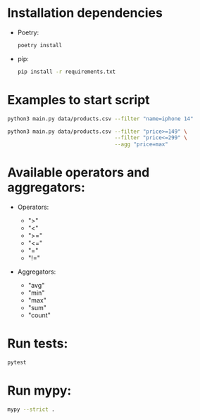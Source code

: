 # Installation dependencies
- Poetry:
    ```bash
    poetry install
    ```
- pip:
    ```bash
    pip install -r requirements.txt
    ```
  
# Examples to start script
```bash
python3 main.py data/products.csv --filter "name=iphone 14"
```
```bash
python3 main.py data/products.csv --filter "price>=149" \
                                  --filter "price<=299" \
                                  --agg "price=max" 
```

# Available operators and aggregators:
- Operators:
  - ">"
  - "<"
  - ">="
  - "<="
  - "="
  - "!="

- Aggregators:
  - "avg"
  - "min"
  - "max"
  - "sum"
  - "count"

# Run tests:
```bash
pytest
```

# Run mypy:
```bash
mypy --strict .
```